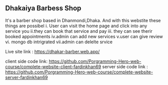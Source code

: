 ## Dhakaiya Barbess Shop

It's a barber shop based in Dhanmondi,Dhaka. And with this webstite these things are possibel 
i. User can visit the home page and click into any service you
ii.they can book that service  and pay 
iii. they can see therir booked appointments
iv.admin can add new services
v.user can give review 
vi. mongo db intrigrated
vii.admin can delelte srvice 


Live site link : https://dhakar-barber.web.app/

client side code link: https://github.com/Porgramming-Hero-web-course/complete-website-client-fardinkhan69
server side code link : https://github.com/Porgramming-Hero-web-course/complete-website-server-fardinkhan69